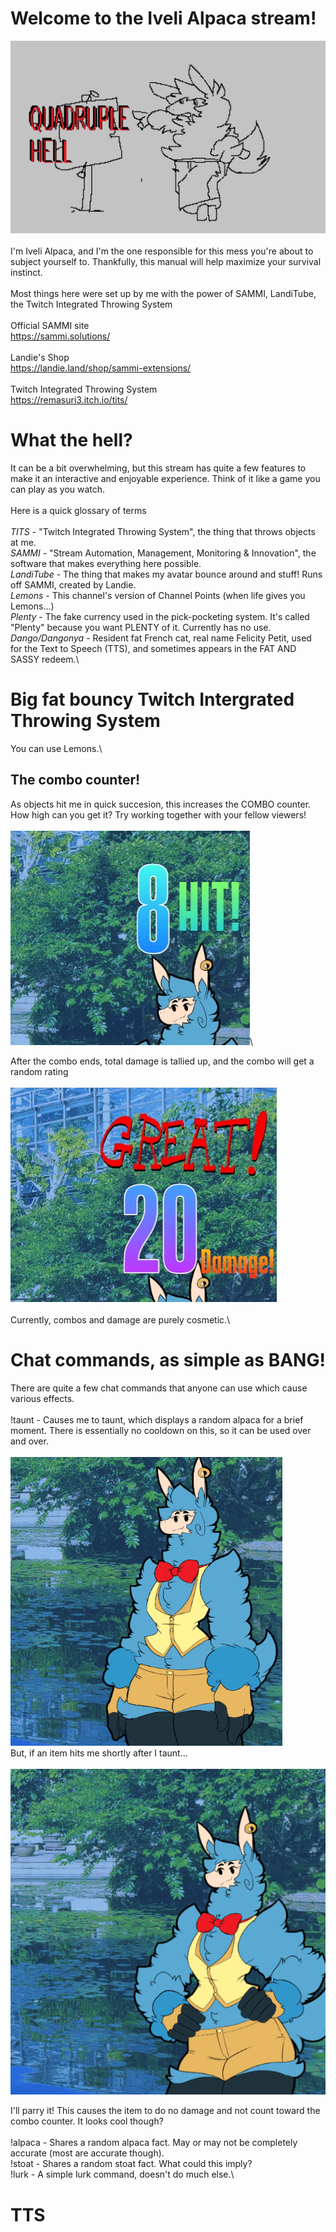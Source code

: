 # Welcome to the Iveli Alpaca stream!
![A poorly drawn alpaca pointing to a sign that reads "QUADRUPLE HELL"](media/quadrupleHell.jpg)\
\
I'm Iveli Alpaca, and I'm the one responsible for this mess you're about to subject yourself to.  Thankfully, this manual will help maximize your survival instinct.\
\
Most things here were set up by me with the power of SAMMI, LandiTube, the Twitch Integrated Throwing System\
\
Official SAMMI site\
https://sammi.solutions/
\
\
Landie's Shop\
https://landie.land/shop/sammi-extensions/
\
\
Twitch Integrated Throwing System\
https://remasuri3.itch.io/tits/

# What the hell?

It can be a bit overwhelming, but this stream has quite a few features to make it an interactive and enjoyable experience.  Think of it like a game you can play as you watch.\
\
Here is a quick glossary of terms\
\
*TITS* - "Twitch Integrated Throwing System", the thing that throws objects at me.\
*SAMMI* - "Stream Automation, Management, Monitoring & Innovation", the software that makes everything here possible.\
*LandiTube* - The thing that makes my avatar bounce around and stuff!  Runs off SAMMI, created by Landie.\
*Lemons* - This channel's version of Channel Points (when life gives you Lemons...)\
*Plenty* - The fake currency used in the pick-pocketing system.  It's called "Plenty" because you want PLENTY of it.  Currently has no use.\
*Dango/Dangonya* - Resident fat French cat, real name Felicity Petit, used for the Text to Speech (TTS), and sometimes appears in the FAT AND SASSY redeem.\

# Big fat bouncy Twitch Intergrated Throwing System

You can use Lemons.\

## The combo counter!

As objects hit me in quick succesion, this increases the COMBO counter.  How high can you get it?  Try working together with your fellow viewers!\
\
![counter](media/comboCounter.jpg)\

After the combo ends, total damage is tallied up, and the combo will get a random rating\
\
![rating](media/comboRating.jpg)\
\
Currently, combos and damage are purely cosmetic.\

# Chat commands, as simple as BANG!

There are quite a few chat commands that anyone can use which cause various effects.\
\
!taunt - Causes me to taunt, which displays a random alpaca for a brief moment.  There is essentially no cooldown on this, so it can be used over and over.\
\
![taunt gif](media/taunt.gif)
\
But, if an item hits me shortly after I taunt...\
\
![parry gif](media/parry.gif)

I'll parry it!  This causes the item to do no damage and not count toward the combo counter.  It looks cool though?\
\
!alpaca - Shares a random alpaca fact.  May or may not be completely accurate (most are accurate though).\
!stoat - Shares a random stoat fact.  What could this imply?\
!lurk - A simple lurk command, doesn't do much else.\

# TTS